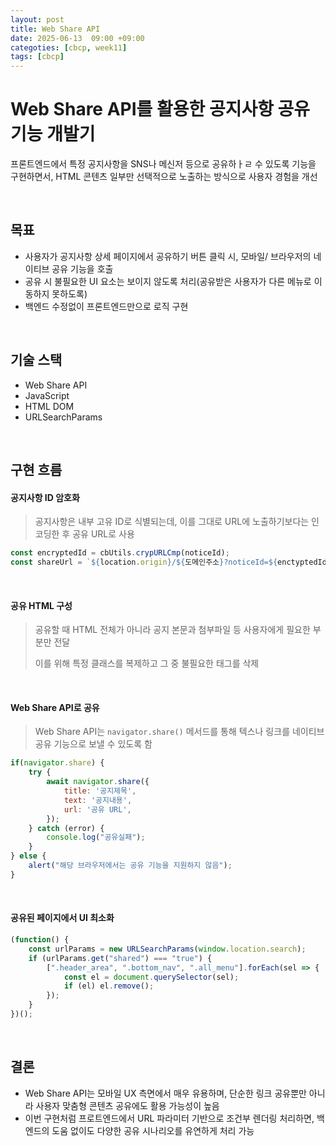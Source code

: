 ```yaml
---
layout: post
title: Web Share API
date: 2025-06-13  09:00 +09:00
categoties: [cbcp, week11]
tags: [cbcp]
---
```


# Web Share API를 활용한 공지사항 공유 기능 개발기

프론트엔드에서 특정 공지사항을 SNS나 메신저 등으로 공유하ㅏㄹ 수 있도록 기능을 구현하면서, HTML 콘텐츠 일부만 선택적으로 노출하는 방식으로 사용자 경험을 개선

<br>

## 목표

- 사용자가 공지사항 상세 페이지에서 공유하기 버튼 클릭 시, 모바일/ 브라우저의 네이티브 공유 기능을 호출
- 공유 시 불필요한 UI 요소는 보이지 않도록 처리(공유받은 사용자가 다른 메뉴로 이동하지 못하도록)
- 백엔드 수정없이 프론트엔드만으로 로직 구현

<br>

## 기술 스택

- Web Share API
- JavaScript
- HTML DOM
- URLSearchParams

<br>

## 구현 흐름

#### 공지사항 ID 암호화

> 공지사항은 내부 고유 ID로 식별되는데, 이를 그대로 URL에 노출하기보다는 인코딩한 후 공유 URL로 사용

```js
const encryptedId = cbUtils.crypURLCmp(noticeId);
const shareUrl = `${location.origin}/${도메인주소}?noticeId=${enctyptedId}`;
```

<br>

#### 공유 HTML 구성

> 공유할 때 HTML 전체가 아니라 공지 본문과 첨부파일 등 사용자에게 필요한 부분만 전달
>
> 이를 위해 특정 클래스를 복제하고 그 중 불필요한 태그를 삭제

<br>

#### Web Share API로 공유

> Web Share API는 `navigator.share()` 메서드를 통해 텍스나 링크를 네이티브 공유 기능으로 보낼 수 있도록 함

```js
if(navigator.share) {
    try {
        await navigator.share({
            title: '공지제목',
            text: '공지내용',
            url: '공유 URL',
        });
    } catch (error) {
        console.log("공유실패");
    }
} else {
    alert("해당 브라우저에서는 공유 기능을 지원하지 않음");
}
```

<br>

#### 공유된 페이지에서 UI 최소화


```js
(function() {
	const urlParams = new URLSearchParams(window.location.search);
	if (urlParams.get("shared") === "true") {
		[".header_area", ".bottom_nav", ".all_menu"].forEach(sel => {
			const el = document.querySelector(sel);
			if (el) el.remove();
		});
	}
})();
```

<br> 

## 결론

- Web Share API는 모바일 UX 측면에서 매우 유용하며, 단순한 링크 공유뿐만 아니라 사용자 맞춤형 콘텐츠 공유에도 활용 가능성이 높음
- 이번 구현처럼 프로트엔드에서 URL 파라미터 기반으로 조건부 렌더링 처리하면, 백엔드의 도움 없이도 다양한 공유 시나리오를 유연하게 처리 가능


